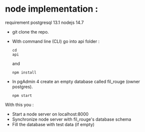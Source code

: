 # node implementation :

requirement postgresql 13.1
nodejs 14.7

- git clone the repo.
- With command line (CLI) go into api folder :<pre><code>cd api</code></pre> and
    <pre><code>npm install</code></pre>
- In pgAdmin 4 create an empty database called fil_rouge (owner postgres).

    <pre><code>npm start</code></pre>
With this you :
    <ul>
        <li>Start a node server on localhost:8000</li>
        <li>Synchronize node server with fil_rouge's database schema</li>
        <li>Fill the database with test data (if empty)</li>
    </ul>
